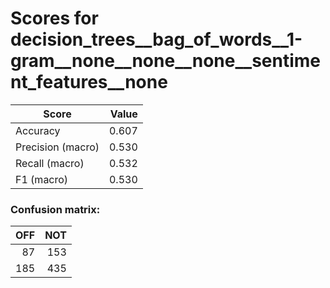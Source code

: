 # Scores for decision_trees__bag_of_words__1-gram__none__none__none__sentiment_features__none
|      Score      |Value|
|-----------------|----:|
|Accuracy         |0.607|
|Precision (macro)|0.530|
|Recall (macro)   |0.532|
|F1 (macro)       |0.530|

### Confusion matrix:
|OFF|NOT|
|--:|--:|
| 87|153|
|185|435|
